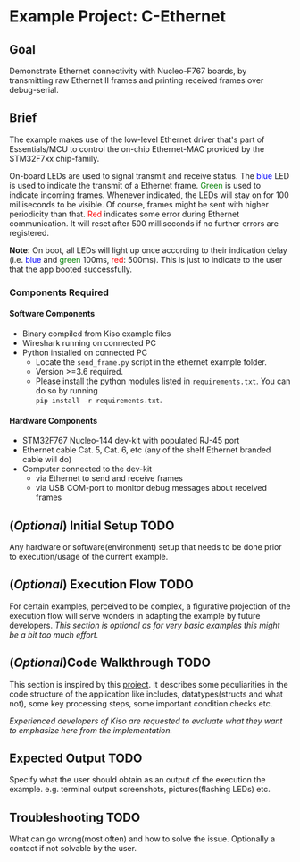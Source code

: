 
# Example Project: C-Ethernet

## Goal

Demonstrate Ethernet connectivity with Nucleo-F767 boards, by transmitting raw
Ethernet II frames and printing received frames over debug-serial.

## Brief

The example makes use of the low-level Ethernet driver that's part of
Essentials/MCU to control the on-chip Ethernet-MAC provided by the STM32F7xx
chip-family.

On-board LEDs are used to signal transmit and receive status. The
 <span style="color:blue">blue</span> LED is
used to indicate the transmit of a Ethernet frame.
 <span style="color:green">Green</span> is used to indicate
incoming frames. Whenever indicated, the LEDs will stay on for 100 milliseconds
to be visible. Of course, frames might be sent with higher periodicity than
that. <span style="color:red">Red</span> indicates some error during Ethernet
communication. It will reset after 500 milliseconds if no further errors are
registered.

**Note:** On boot, all LEDs will light up once according to their indication
delay (i.e. <span style="color:blue">blue</span> and
<span style="color:green">green</span> 100ms,
<span style="color:red">red</span>: 500ms). This is just to indicate to the user
that the app booted successfully.

### Components Required

#### Software Components

- Binary compiled from Kiso example files
- Wireshark running on connected PC
- Python installed on connected PC
  - Locate the `send_frame.py` script in the ethernet example folder.
  - Version >=3.6 required.
  - Please install the python modules listed in `requirements.txt`. You can do
    so by running \
    `pip install -r requirements.txt`.

#### Hardware Components

- STM32F767 Nucleo-144 dev-kit with populated RJ-45 port
- Ethernet cable Cat. 5, Cat. 6, etc (any of the shelf Ethernet branded cable
  will do)
- Computer connected to the dev-kit
  - via Ethernet to send and receive frames
  - via USB COM-port to monitor debug messages about received frames

## (*Optional*) Initial Setup TODO

Any hardware or software(environment) setup that needs to be done prior to execution/usage of the current example.

## (*Optional*) Execution Flow TODO

For certain examples, perceived to be complex, a figurative projection of the execution flow will serve wonders in adapting the example by future developers.
*This section is optional as for very basic examples this might be a bit too much effort.*

## (*Optional*)Code Walkthrough TODO

This section is inspired by this [project](https://github.com/eclipse/iceoryx/tree/master/iceoryx_examples/icedelivery). It describes some peculiarities in the code structure of the application like includes, datatypes(structs and what not), some key processing steps, some important condition checks etc.

*Experienced developers of Kiso are requested to evaluate what they want to emphasize here from the implementation.*

## Expected Output TODO

Specify what the user should obtain as an output of the execution the example. e.g. terminal output screenshots, pictures(flashing LEDs) etc.

## Troubleshooting TODO

What can go wrong(most often) and how to solve the issue. Optionally a contact if not solvable by the user.
